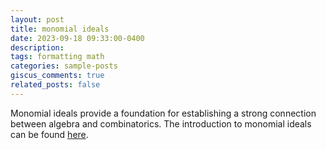 ```yaml
---
layout: post
title: monomial ideals
date: 2023-09-18 09:33:00-0400
description: 
tags: formatting math
categories: sample-posts
giscus_comments: true
related_posts: false
---
```


Monomial ideals provide a foundation for establishing a strong connection between algebra and combinatorics. The introduction to monomial ideals can be found <a href="../../../assets/pdf/mm.pdf">here</a>.